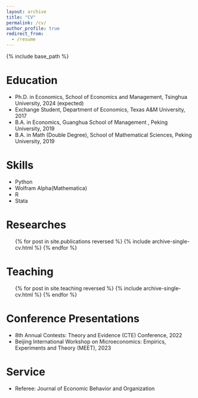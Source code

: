 ```yaml
---
layout: archive
title: "CV"
permalink: /cv/
author_profile: true
redirect_from:
  - /resume
---
```


{% include base_path %}

Education
======
* Ph.D. in Economics, School of Economics and Management, Tsinghua University, 2024 (expected)
* Exchange Student, Department of Economics, Texas A&M University, 2017
* B.A. in Economics, Guanghua School of Management , Peking University, 2019
* B.A. in Math (Double Degree), School of Mathematical Sciences, Peking University, 2019



Skills
======
* Python
* Wolfram Alpha(Mathematica)
* R
* Stata

Researches
======
  <ul>{% for post in site.publications reversed %}
    {% include archive-single-cv.html %}
  {% endfor %}</ul>
  
Teaching
======
  <ul>{% for post in site.teaching reversed %}
    {% include archive-single-cv.html %}
  {% endfor %}</ul>
  
Conference Presentations
======
* 8th Annual Contests: Theory and Evidence (CTE) Conference, 2022
* Beijing International Workshop on Microeconomics: Empirics, Experiments and Theory (MEET), 2023

Service
======
* Referee:
Journal of Economic Behavior and Organization
